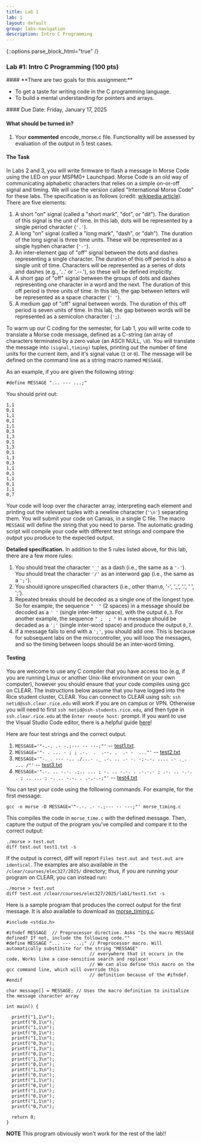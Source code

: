 ```yaml
---
title: Lab 1
lab: 1
layout: default
group: labs-navigation
description: Intro C Programming
---
```


{::options parse_block_html="true" /}

### Lab #1: Intro C Programming (100 pts)

<div class="alert alert-info" role="alert">
#### **There are two goals for this assignment:**


  - To get a taste for writing code in the C programming language. 
  - To build a mental understanding for pointers and arrays. 
  
</div>

<div class="alert alert-danger" role="alert">
#### Due Date: Friday, January 17, 2025

#### **What should be turned in?**

  1. Your **commented** encode_morse.c file. Functionality will be assessed by evaluation of the output in 5 test cases.

</div>


#### The Task

In Labs 2 and 3, you will write firmware to flash a message in Morse Code using the LED on your MSPM0+ Launchpad. Morse
Code is an old way of communicating alphabetic characters that relies on a simple on-or-off signal and timing. We will use 
the version called "International Morse Code" for these labs. The specification is as follows (credit: 
[wikipedia article](https://en.wikipedia.org/wiki/Morse_code)). There are five elements:

  1. A short "on" signal (called a "short mark", "dot", or "dit"). The duration of this signal is the unit of time. In this
  lab, dots will be represented by a single period character (`'.'`).
  2. A long "on" signal (called a "long mark", "dash", or "dah"). The duration of the long signal is three time units. These
  will be represented as a single hyphen character (`'-'`).
  3. An inter-element gap of "off" signal between the dots and dashes representing a single character. The duration of
  this off period is also a single unit of time. Characters will be represented as a series of dots and dashes (e.g., '...'
  or '.--.'), so these will be defined implicitly.
  4. A short gap of "off" signal between the groups of dots and dashes representing one character in a word and the next.
  The duration of this off period is three units of time. In this lab, the gap between letters will be represented as a
  space character (`' '`).
  5. A medium gap of "off" signal between words. The duration of this off period is seven units of time. In this lab, the
  gap between words will be represented as a semicolon character (`';`).


To warm up our C coding for the semester, for Lab 1, you will write code to translate a Morse code message, defined as a
C-string (an array of characters terminated by a zero value (an ASCII NULL, `\0`). You will translate the message into
`(signal,timing)` tuples, printing out the number of time units for the current item, and it's signal value (`1` or `0`).
The message will be defined on the command line as a string macro named `MESSAGE`. 

As an example, if you are given the following string:
```
#define MESSAGE "... --- ...;"
```
You should print out:
```
1,1
0,1
1,1
0,1
1,1
0,3
1,3
0,1
1,3
0,1
1,3
0,3
1,1
0,1
1,1
0,1
1,1
0,7
```

Your code will loop over the character array, interpreting each element and printing out the relevant tuples with a
newline character (`'\n'`) separating them. You will submit your code on Canvas, in a single C file. The macro `MESSAGE` 
will define the string that you need to parse. The automatic grading script will compile your code with different test 
strings and compare the output you produce to the expected output.

**Detailed specification.** In addition to the 5 rules listed above, for this lab, there are a few more rules:

  1. You should treat the character `'_'` as a dash (i.e., the same as a `'-'`). You should treat the character `'/'`
     as an interword gap (i.e., the same as a `';'`).
  2. You should ignore unspecified characters (i.e., other than`\0`, '-', '_', '.', ' ', ';').
  3. Repeated breaks should be decoded as a single one of the longest type. So for example, the sequence `"  "` (2 spaces) 
     in a message should be decoded as a `' '` (single inter-letter space), with the output `0,3`. For another example, the sequence
      `" ;  ; "` in a message should be decaded as a `';'` (single inter-word space) and produce the output `0,7`.
  4. If a message fails to end with a `';'`, you should add one. This is because for subsequent labs on the microcontroller, you
     will loop the messages, and so the timing between loops should be an inter-word timing.

#### Testing

You are welcome to use any C compiler that you have access too (e.g, if you are running Linux or another Unix-like environment
on your own computer), however you should ensure that your code compiles using gcc on CLEAR. The instructions below assume that 
you have logged into the Rice student cluster, CLEAR. You can connect to CLEAR using ssh: `ssh netid@ssh.clear.rice.edu` will work if you are on campus or VPN. Otherwise you will need to first `ssh netid@ssh-students.rice.edu`, and then type in `ssh.clear.rice.edu` 
at the `Enter remote host:` prompt. If you want to use the Visual Studio Code editor, there is
a helpful guide [here](https://kb.rice.edu/internal/117203)!

Here are four test strings and the correct output.

  1. `MESSAGE='"-.-. .- -.;--- -- ---;"'` -- [test1.txt](test1.txt).
  3. `MESSAGE='"- . ... - ; ; .-.  .  .--. .  .- -  ..."'` -- [test2.txt](test2.txt)
  4. `MESSAGE='"-._. --- -.. ./...- ._ .-. .. .- -. -;-.-. .... .- ._.  ... /"'` -- [test3.txt](test3.txt)
  1. `MESSAGE='".-. .. -.-. .;.. ... ; -. .. -.-. . .-.-.- ; .-. .. -.-. . ; .. ... ; -. .. -.-. . .-.-.-;"'` -- [test4.txt](test4.txt)


You can test your code using the following commands. For example, for the first message:
```
gcc -o morse -D MESSAGE='"-.-. .- -.;--- -- ---;"' morse_timing.c
```
This compiles the code in `morse_time.c` with the defined message. Then, capture the output of the program you've compiled
and compare it to the correct output:
```
./morse > test.out
diff test.out test1.txt -s
```
If the output is correct, diff will report `Files test.out and test.out are identical`. 
The examples are also available in the `/clear/courses/elec327/2025/` directory; thus, if you 
are running your program on CLEAR, you can instead run:
```
./morse > test.out
diff test.out /clear/courses/elec327/2025/lab1/test1.txt -s
```

Here is a sample program that produces the correct output for the first message. It is also available to download
as [morse_timing.c](morse_timing.c).

```
#include <stdio.h>

#ifndef MESSAGE  // Preprocessor directive. Asks "Is the macro MESSAGE defined? If not, include the following code.""
#define MESSAGE "... --- ...;" // Preprocessor macro. Will automatically substitite for the string "MESSAGE"
                               // everywhere that it occurs in the code. Works like a case-sensitive search and replace!
                               // We can also define this macro on the gcc command line, which will override this
                               // definition because of the #ifndef.
#endif

char message[] = MESSAGE; // Uses the macro definition to initialize the message character array

int main() {
  
  printf("1,1\n");
  printf("0,1\n");
  printf("1,1\n");
  printf("0,1\n");
  printf("1,1\n");
  printf("0,3\n");
  printf("1,3\n");
  printf("0,1\n");
  printf("1,3\n");
  printf("0,1\n");
  printf("1,3\n");
  printf("0,1\n");
  printf("1,1\n");
  printf("0,1\n");
  printf("1,1\n");
  printf("0,1\n");
  printf("1,1\n");
  printf("0,7\n");

  return 0;
}
```

**NOTE** This program obviously won't work for the rest of the lab!!

